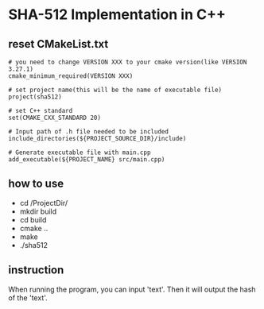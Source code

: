 # SHA-512 Implementation in C++

## reset CMakeList.txt
```
# you need to change VERSION XXX to your cmake version(like VERSION 3.27.1)
cmake_minimum_required(VERSION XXX)

# set project name(this will be the name of executable file)
project(sha512)

# set C++ standard
set(CMAKE_CXX_STANDARD 20)

# Input path of .h file needed to be included
include_directories(${PROJECT_SOURCE_DIR}/include)

# Generate executable file with main.cpp
add_executable(${PROJECT_NAME} src/main.cpp)

```

## how to use

- cd /ProjectDir/
- mkdir build
- cd build
- cmake ..
- make
- ./sha512

## instruction

When running the program, you can input 'text'. Then it will output the hash of the 'text'.